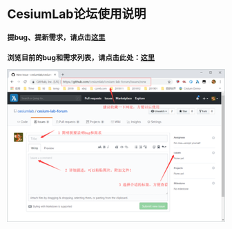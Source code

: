 # CesiumLab论坛使用说明

### 提bug、提新需求，请点击[这里](https://github.com/cesiumlab/cesium-lab-forum/issues/new)

### 浏览目前的bug和需求列表，请点击此处：[这里](https://github.com/cesiumlab/cesium-lab-forum/issues)

![使用说明](./使用说明.png)
